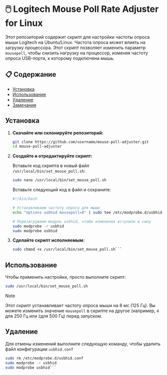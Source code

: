 # 🖱️ Logitech Mouse Poll Rate Adjuster for Linux

Этот репозиторий содержит скрипт для настройки частоты опроса мыши Logitech на Ubuntu/Linux. Частота опроса может влиять на загрузку процессора. Этот скрипт позволяет изменить параметр `mousepoll`, чтобы снизить нагрузку на процессор, изменяя частоту опроса USB-порта, к которому подключена мышь.

## 📋 Содержание
- [Установка](#Установка)
- [Использование](#Использование)
- [Удаление](#Удаление)
- [Замечания](#Замечания)

## Установка

1. **Скачайте или склонируйте репозиторий:**

    ```bash
    git clone https://github.com/username/mouse-poll-adjuster.git
    cd mouse-poll-adjuster
    ```

2. **Создайте и отредактируйте скрипт:**

    Вставьте код скрипта в новый файл `/usr/local/bin/set_mouse_poll.sh`:
    ```bash
    sudo nano /usr/local/bin/set_mouse_poll.sh
    ```
    
    Вставьте следующий код в файл и сохраните:
    ```bash
    #!/bin/bash
    
    # Устанавливаем частоту опроса для мыши
    echo "options usbhid mousepoll=8" | sudo tee /etc/modprobe.d/usbhid.conf
    
    # Перезагружаем модуль usbhid, чтобы изменения вступили в силу
    sudo modprobe -r usbhid
    sudo modprobe usbhid
    ```

3. **Сделайте скрипт исполняемым:**

    ```bash
    sudo chmod +x /usr/local/bin/set_mouse_poll.sh```

## Использование

Чтобы применить настройки, просто выполните скрипт:

```bash
sudo /usr/local/bin/set_mouse_poll.sh
```

> [!NOTE]
> Этот скрипт устанавливает частоту опроса мыши на 8 мс (125 Гц). Вы можете изменить значение ```mousepoll``` в скрипте на другое (например, ```4``` для 250 Гц или ```2```для 500 Гц) перед запуском.

## Удаление
Для отмены изменений выполните следующую команду, чтобы удалить файл конфигурации 
```usbhid.conf```
```bash
sudo rm /etc/modprobe.d/usbhid.conf
sudo modprobe -r usbhid
sudo modprobe usbhid```

